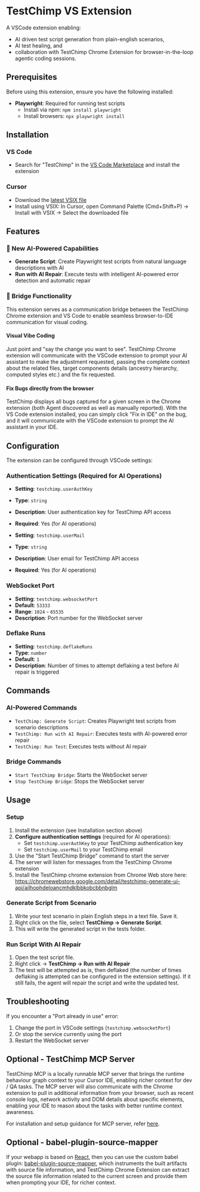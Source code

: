 # TestChimp VS Extension

A VSCode extension enabling:
- AI driven test script generation from plain-english scenarios,
- AI test healing, and
- collaboration with TestChimp Chrome Extension for browser-in-the-loop agentic coding sessions.

## Prerequisites

Before using this extension, ensure you have the following installed:

- **Playwright**: Required for running test scripts
  - Install via npm: `npm install playwright`
  - Install browsers: `npx playwright install`

## Installation

### VS Code
- Search for "TestChimp" in the [VS Code Marketplace](https://marketplace.visualstudio.com/items?itemName=TestChimp.testchimp-vs-extension) and install the extension

### Cursor
- Download the [latest VSIX file](https://github.com/awarelabshq/testchimp-sdk/blob/main/frontend/vs-ext/releases/testchimp-vs-extension-0.0.7.vsix)
- Install using VSIX: In Cursor, open Command Palette (Cmd+Shift+P) → Install with VSIX → Select the downloaded file

## Features

### 🚀 New AI-Powered Capabilities
- **Generate Script**: Create Playwright test scripts from natural language descriptions with AI
- **Run with AI Repair**: Execute tests with intelligent AI-powered error detection and automatic repair

### 🔗 Bridge Functionality
This extension serves as a communication bridge between the TestChimp Chrome extension and VS Code to enable seamless browser-to-IDE communication for visual coding.

#### Visual Vibe Coding
Just point and "say the change you want to see". TestChimp Chrome extension will communicate with the VSCode extension to prompt your AI assistant to make the adjustment requested, passing the complete context about the related files, target components details (ancestry hierarchy, computed styles etc.) and the fix requested.

#### Fix Bugs directly from the browser
TestChimp displays all bugs captured for a given screen in the Chrome extension (both Agent discovered as well as manually reported). With the VS Code extension installed, you can simply click "Fix in IDE" on the bug, and it will communicate with the VSCode extension to prompt the AI assistant in your IDE.

## Configuration

The extension can be configured through VSCode settings:

### Authentication Settings (Required for AI Operations)
- **Setting**: `testchimp.userAuthKey`
- **Type**: `string`
- **Description**: User authentication key for TestChimp API access
- **Required**: Yes (for AI operations)

- **Setting**: `testchimp.userMail`
- **Type**: `string`
- **Description**: User email for TestChimp API access
- **Required**: Yes (for AI operations)

### WebSocket Port
- **Setting**: `testchimp.websocketPort`
- **Default**: `53333`
- **Range**: `1024` - `65535`
- **Description**: Port number for the WebSocket server

### Deflake Runs
- **Setting**: `testchimp.deflakeRuns`
- **Type**: `number`
- **Default**: `1`
- **Description**: Number of times to attempt deflaking a test before AI repair is triggered

## Commands

### AI-Powered Commands
- `TestChimp: Generate Script`: Creates Playwright test scripts from scenario descriptions
- `TestChimp: Run with AI Repair`: Executes tests with AI-powered error repair
- `TestChimp: Run Test`: Executes tests without AI repair

### Bridge Commands
- `Start TestChimp Bridge`: Starts the WebSocket server
- `Stop TestChimp Bridge`: Stops the WebSocket server

## Usage

### Setup
1. Install the extension (see Installation section above)
2. **Configure authentication settings** (required for AI operations):
   - Set `testchimp.userAuthKey` to your TestChimp authentication key
   - Set `testchimp.userMail` to your TestChimp email
4. Use the "Start TestChimp Bridge" command to start the server
5. The server will listen for messages from the TestChimp Chrome extension
6. Install the TestChimp chrome extension from Chrome Web store here: https://chromewebstore.google.com/detail/testchimp-generate-ui-api/ailhophdeloancmhdklbbkobcbbnbglm

### Generate Script from Scenario

1. Write your test scenario in plain English steps in a text file. Save it.
2. Right click on the file, select **TestChimp → Generate Script**.
3. This will write the generated script in the tests folder.

### Run Script With AI Repair

1. Open the test script file.
2. Right click → **TestChimp → Run with AI Repair**
3. The test will be attempted as is, then deflaked (the number of times deflaking is attempted can be configured in the extension settings). If it still fails, the agent will repair the script and write the updated test.

## Troubleshooting

If you encounter a "Port already in use" error:
1. Change the port in VSCode settings (`testchimp.websocketPort`)
2. Or stop the service currently using the port
3. Restart the WebSocket server

## Optional - TestChimp MCP Server

TestChimp MCP is a locally runnable MCP server that brings the runtime behaviour graph context to your Cursor IDE, enabling richer context for dev / QA tasks. The MCP server will also communicate with the Chrome extension to pull in additional information from your browser, such as recent console logs, network activity and DOM details about specific elements, enabling your IDE to reason about the tasks with better runtime context awareness.

For installation and setup guidance for MCP server, refer [here](https://github.com/awarelabshq/testchimp-sdk/blob/main/localagent/mcp.md).

## Optional - babel-plugin-source-mapper

If your webapp is based on [React](https://react.dev/), then you can use the custom babel plugin: [babel-plugin-source-mapper](https://github.com/awarelabshq/testchimp-sdk/tree/main/builders/babel), which instruments the built artifacts with source file information, and TestChimp Chrome Extension can extract the source file information related to the current screen and provide them when prompting your IDE, for richer context.
